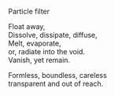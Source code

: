   
Particle filter  
  
Float away,  
Dissolve, dissipate, diffuse,  
Melt, evaporate,  
or, radiate into the void.  
Vanish, yet remain.  
  
Formless, boundless, careless  
transparent and out of reach.  
